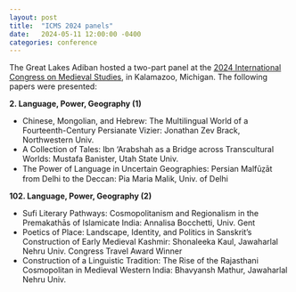 ```yaml
---
layout: post
title:  "ICMS 2024 panels"
date:   2024-05-11 12:00:00 -0400
categories: conference
---
```


The Great Lakes Adiban hosted a two-part panel at the [2024 International Congress on Medieval Studies](http://www.wmich.edu/medievalcongress/), in Kalamazoo, Michigan. The following papers were presented:

**2. Language, Power, Geography (1)** 

- Chinese, Mongolian, and Hebrew: The Multilingual World of a Fourteenth-Century Persianate Vizier: Jonathan Zev Brack, Northwestern Univ.
- A Collection of Tales: Ibn ‘Arabshah as a Bridge across Transcultural Worlds: Mustafa Banister, Utah State Univ.
- The Power of Language in Uncertain Geographies: Persian Malfūz̤āt from Delhi to the Deccan: Pia Maria Malik, Univ. of Delhi


**102. Language, Power, Geography (2)**

- Sufi Literary Pathways: Cosmopolitanism and Regionalism in the Premakathās of Islamicate India: Annalisa Bocchetti, Univ. Gent
- Poetics of Place: Landscape, Identity, and Politics in Sanskrit’s Construction of Early Medieval Kashmir: Shonaleeka Kaul, Jawaharlal Nehru Univ. Congress Travel Award Winner
- Construction of a Linguistic Tradition: The Rise of the Rajasthani Cosmopolitan in Medieval Western India: Bhavyansh Mathur, Jawaharlal Nehru Univ.
